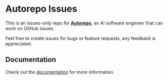 # Autorepo Issues

This is an issues-only repo for **[Autorepo](https://autorepo.io)**, an AI software engineer that can work on GitHub issues.

Feel free to create issues for bugs or feature requests, any feedback is appreciated.

## Documentation

Check out the [documentation](https://docs.autorepo.io) for more information.
